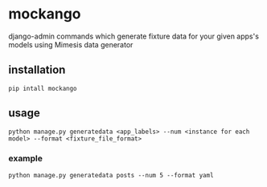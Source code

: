 # mockango
django-admin commands which generate fixture data for your given apps's models using Mimesis data generator
## installation
```shell
pip intall mockango
```
## usage
```shell
python manage.py generatedata <app_labels> --num <instance for each model> --format <fixture_file_format>
```
### example
```shell
python manage.py generatedata posts --num 5 --format yaml
```
